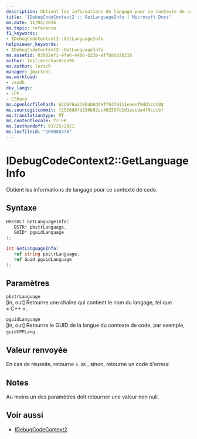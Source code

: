```yaml
---
description: Obtient les informations de langage pour ce contexte de code.
title: 'IDebugCodeContext2 :: GetLanguageInfo | Microsoft Docs'
ms.date: 11/04/2016
ms.topic: reference
f1_keywords:
- IDebugCodeContext2::GetLanguageInfo
helpviewer_keywords:
- IDebugCodeContext2::GetLanguageInfo
ms.assetid: 03002ef1-9fe6-44b6-b23b-ef7b86b2b21b
author: leslierichardson95
ms.author: lerich
manager: jmartens
ms.workload:
- vssdk
dev_langs:
- CPP
- CSharp
ms.openlocfilehash: 62d076a2780ab8d49f79379111eaeef9dd1cdc88
ms.sourcegitcommit: f2916d8fd296b92cc402597d1d1eecda4f6cccbf
ms.translationtype: MT
ms.contentlocale: fr-FR
ms.lasthandoff: 03/25/2021
ms.locfileid: "105088378"
---
```

# <a name="idebugcodecontext2getlanguageinfo"></a>IDebugCodeContext2::GetLanguageInfo
Obtient les informations de langage pour ce contexte de code.

## <a name="syntax"></a>Syntaxe

```cpp
HRESULT GetLanguageInfo( 
   BSTR* pbstrLanguage,
   GUID* pguidLanguage
);
```

```csharp
int GetLanguageInfo( 
   ref string pbstrLanguage,
   ref Guid pguidLanguage
);
```

## <a name="parameters"></a>Paramètres
`pbstrLanguage`\
[in, out] Retourne une chaîne qui contient le nom du langage, tel que « C++ ».

`pguidLanguage`\
[in, out] Retourne le GUID de la langue du contexte de code, par exemple, `guidCPPLang` .

## <a name="return-value"></a>Valeur renvoyée
 En cas de réussite, retourne `S_OK` , sinon, retourne un code d'erreur.

## <a name="remarks"></a>Notes
 Au moins un des paramètres doit retourner une valeur non null.

## <a name="see-also"></a>Voir aussi
- [IDebugCodeContext2](../../../extensibility/debugger/reference/idebugcodecontext2.md)
